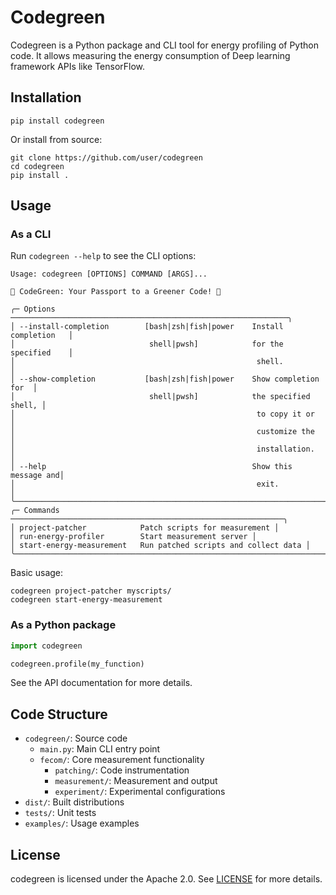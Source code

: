 # Codegreen

Codegreen is a Python package and CLI tool for energy profiling of Python code. It allows measuring the energy consumption of Deep learning framework APIs like TensorFlow.

## Installation

```
pip install codegreen
```

Or install from source:

```
git clone https://github.com/user/codegreen
cd codegreen
pip install .
```

## Usage

### As a CLI
Run `codegreen --help` to see the CLI options:

```
Usage: codegreen [OPTIONS] COMMAND [ARGS]...                              
                                                                          
🍃 CodeGreen: Your Passport to a Greener Code! 🍃                         
                                                                          
╭─ Options ──────────────────────────────────────────────────────────────╮
│ --install-completion        [bash|zsh|fish|power    Install completion   │
│                              shell|pwsh]            for the specified    │  
│                                                      shell.             │
│ --show-completion           [bash|zsh|fish|power    Show completion for  │
│                              shell|pwsh]            the specified shell, │
│                                                      to copy it or       │
│                                                      customize the       │
│                                                      installation.       │
│ --help                                              Show this message and│
│                                                      exit.               │  
╰────────────────────────────────────────────────────────────────────────╯
╭─ Commands ─────────────────────────────────────────────────────────────╮
│ project-patcher            Patch scripts for measurement │
│ run-energy-profiler        Start measurement server │   
│ start-energy-measurement   Run patched scripts and collect data │
╰────────────────────────────────────────────────────────────────────────╯
```

Basic usage:

```
codegreen project-patcher myscripts/
codegreen start-energy-measurement
```

### As a Python package

```python
import codegreen

codegreen.profile(my_function)
```

See the API documentation for more details.

## Code Structure

- `codegreen/`: Source code
  - `main.py`: Main CLI entry point
  - `fecom/`: Core measurement functionality
    - `patching/`: Code instrumentation
    - `measurement/`: Measurement and output
    - `experiment/`: Experimental configurations
- `dist/`: Built distributions
- `tests/`: Unit tests
- `examples/`: Usage examples

<!-- 
## Contributing

Contributions to codegreen are welcome! See [CONTRIBUTING.md](CONTRIBUTING.md) for contribution guidelines.

Please file bug reports and feature requests on the GitHub issues page.
-->

## License

codegreen is licensed under the Apache 2.0. See [LICENSE](https://github.com/SMART-Dal/codegreen/blob/main/LICENSE) for more details.
